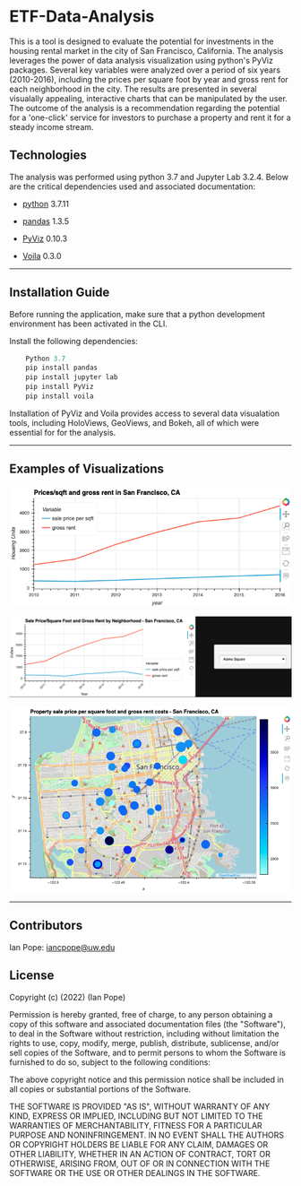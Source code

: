 # ETF-Data-Analysis

This is a tool is designed to evaluate the potential for investments in the housing rental market in the city of San Francisco, California.  The analysis leverages the power of data analysis visualization using python's PyViz packages. Several key variables were analyzed over a period of six years (2010-2016), including the prices per square foot by year and gross rent for each neighborhood in the city. The results are presented in several visualally appealing, interactive charts that can be manipulated by the user. The outcome of the analysis is a recommendation regarding the potential for a 'one-click' service for investors to purchase a property and rent it for a steady income stream. 

## Technologies

The analysis was performed using python 3.7 and Jupyter Lab 3.2.4. Below are the critical dependencies used and associated documentation:

* [python](https://www.python.org/downloads/) 3.7.11 

* [pandas](https://pandas.pydata.org/docs/) 1.3.5

* [PyViz](https://pyviz.org/) 0.10.3

* [Voila](https://pypi.org/project/voila/) 0.3.0

___

## Installation Guide

Before running the application, make sure that a python development environment has been activated in the CLI. 

Install the following dependencies:

```python
    Python 3.7
    pip install pandas
    pip install jupyter lab
    pip install PyViz
    pip install voila
```

Installation of PyViz and Voila provides access to several data visualation tools, including HoloViews, GeoViews, and Bokeh, all of which were essential for for the analysis.
___
    
    
## Examples of Visualizations

![Data Visualization 1](https://raw.githubusercontent.com/ipopester/SF-Property-Market-Analysis/main/Images/Plot_1_SF_Market_Analysis.png)

![Data Visualization 2](https://raw.githubusercontent.com/ipopester/SF-Property-Market-Analysis/main/Images/Plot_2_SF_Market_Analysis.png)

![Data Visualization 3](https://raw.githubusercontent.com/ipopester/SF-Property-Market-Analysis/main/Images/Plot_3_SF_Market_Analysis.png)

___

## Contributors

Ian Pope: iancpope@uw.edu

## License

Copyright (c) (2022) (Ian Pope)

Permission is hereby granted, free of charge, to any person obtaining a copy of this software and associated documentation files (the "Software"), to deal in the Software without restriction, including without limitation the rights to use, copy, modify, merge, publish, distribute, sublicense, and/or sell copies of the Software, and to permit persons to whom the Software is furnished to do so, subject to the following conditions:

The above copyright notice and this permission notice shall be included in all copies or substantial portions of the Software.

THE SOFTWARE IS PROVIDED "AS IS", WITHOUT WARRANTY OF ANY KIND, EXPRESS OR IMPLIED, INCLUDING BUT NOT LIMITED TO THE WARRANTIES OF MERCHANTABILITY, FITNESS FOR A PARTICULAR PURPOSE AND NONINFRINGEMENT. IN NO EVENT SHALL THE AUTHORS OR COPYRIGHT HOLDERS BE LIABLE FOR ANY CLAIM, DAMAGES OR OTHER LIABILITY, WHETHER IN AN ACTION OF CONTRACT, TORT OR OTHERWISE, ARISING FROM, OUT OF OR IN CONNECTION WITH THE SOFTWARE OR THE USE OR OTHER DEALINGS IN THE SOFTWARE.
